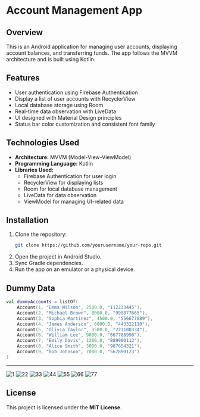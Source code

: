 # Account Management App

## Overview
This is an Android application for managing user accounts, displaying account balances, and transferring funds. The app follows the MVVM architecture and is built using Kotlin.

## Features
- User authentication using Firebase Authentication
- Display a list of user accounts with RecyclerView
- Local database storage using Room
- Real-time data observation with LiveData
- UI designed with Material Design principles
- Status bar color customization and consistent font family

## Technologies Used
- **Architecture:** MVVM (Model-View-ViewModel)
- **Programming Language:** Kotlin
- **Libraries Used:**
  - Firebase Authentication for user login
  - RecyclerView for displaying lists
  - Room for local database management
  - LiveData for data observation
  - ViewModel for managing UI-related data

## Installation
1. Clone the repository:
   ```bash
   git clone https://github.com/yourusername/your-repo.git
   ```
2. Open the project in Android Studio.
3. Sync Gradle dependencies.
4. Run the app on an emulator or a physical device.

## Dummy Data
```kotlin
val dummyAccounts = listOf(
    Account(1, "Emma Wilson", 2500.0, "112233445"),
    Account(2, "Michael Brown", 8000.0, "998877665"),
    Account(3, "Sophia Martinez", 4500.0, "556677889"),
    Account(4, "James Anderson", 6000.0, "443322110"),
    Account(5, "Olivia Taylor", 3500.0, "221100334"),
    Account(6, "William Lee", 9000.0, "667788990"),
    Account(7, "Emily Davis", 1200.0, "889900112"),
    Account(8, "Alice Smith", 3000.0, "987654321"),
    Account(9, "Bob Johnson", 7000.0, "567890123")
)
```

---
![1](https://github.com/user-attachments/assets/8dfb3764-5365-43b2-86fe-5aa8777bf808)
![22](https://github.com/user-attachments/assets/d16f5bfa-0192-4f19-8465-10ded87a3aba)
![33](https://github.com/user-attachments/assets/1e3be3f3-445a-4017-a5ec-49471f26ff52)
![44](https://github.com/user-attachments/assets/1ae4375d-5de3-4941-968c-f9a7c9d9a2a3)
![55](https://github.com/user-attachments/assets/c0ef0b62-fdf7-4e6b-a124-6a17f9c538a1)
![66](https://github.com/user-attachments/assets/fe33fedb-eec9-4deb-8dd9-91b8a84b07fb)
![77](https://github.com/user-attachments/assets/e72820fd-0221-4aec-8c40-e0c3a100f364)



## License
This project is licensed under the **MIT License**.

